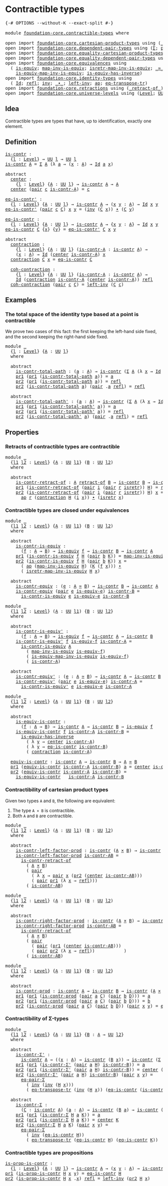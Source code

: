 # Contractible types

<pre class="Agda"><a id="31" class="Symbol">{-#</a> <a id="35" class="Keyword">OPTIONS</a> <a id="43" class="Pragma">--without-K</a> <a id="55" class="Pragma">--exact-split</a> <a id="69" class="Symbol">#-}</a>

<a id="74" class="Keyword">module</a> <a id="81" href="foundation-core.contractible-types.html" class="Module">foundation-core.contractible-types</a> <a id="116" class="Keyword">where</a>

<a id="123" class="Keyword">open</a> <a id="128" class="Keyword">import</a> <a id="135" href="foundation-core.cartesian-product-types.html" class="Module">foundation-core.cartesian-product-types</a> <a id="175" class="Keyword">using</a> <a id="181" class="Symbol">(</a><a id="182" href="foundation-core.cartesian-product-types.html#577" class="Function Operator">_×_</a><a id="185" class="Symbol">)</a>
<a id="187" class="Keyword">open</a> <a id="192" class="Keyword">import</a> <a id="199" href="foundation-core.dependent-pair-types.html" class="Module">foundation-core.dependent-pair-types</a> <a id="236" class="Keyword">using</a> <a id="242" class="Symbol">(</a><a id="243" href="foundation-core.dependent-pair-types.html#502" class="Record">Σ</a><a id="244" class="Symbol">;</a> <a id="246" href="foundation-core.dependent-pair-types.html#575" class="InductiveConstructor">pair</a><a id="250" class="Symbol">;</a> <a id="252" href="foundation-core.dependent-pair-types.html#592" class="Field">pr1</a><a id="255" class="Symbol">;</a> <a id="257" href="foundation-core.dependent-pair-types.html#604" class="Field">pr2</a><a id="260" class="Symbol">)</a>
<a id="262" class="Keyword">open</a> <a id="267" class="Keyword">import</a> <a id="274" href="foundation-core.equality-cartesian-product-types.html" class="Module">foundation-core.equality-cartesian-product-types</a> <a id="323" class="Keyword">using</a> <a id="329" class="Symbol">(</a><a id="330" href="foundation-core.equality-cartesian-product-types.html#1310" class="Function">eq-pair</a><a id="337" class="Symbol">)</a>
<a id="339" class="Keyword">open</a> <a id="344" class="Keyword">import</a> <a id="351" href="foundation-core.equality-dependent-pair-types.html" class="Module">foundation-core.equality-dependent-pair-types</a> <a id="397" class="Keyword">using</a> <a id="403" class="Symbol">(</a><a id="404" href="foundation-core.equality-dependent-pair-types.html#1278" class="Function">eq-pair-Σ</a><a id="413" class="Symbol">)</a>
<a id="415" class="Keyword">open</a> <a id="420" class="Keyword">import</a> <a id="427" href="foundation-core.equivalences.html" class="Module">foundation-core.equivalences</a> <a id="456" class="Keyword">using</a>
  <a id="464" class="Symbol">(</a> <a id="466" href="foundation-core.equivalences.html#1542" class="Function">is-equiv</a><a id="474" class="Symbol">;</a> <a id="476" href="foundation-core.equivalences.html#4173" class="Function">map-inv-is-equiv</a><a id="492" class="Symbol">;</a> <a id="494" href="foundation-core.equivalences.html#4381" class="Function">isretr-map-inv-is-equiv</a><a id="517" class="Symbol">;</a> <a id="519" href="foundation-core.equivalences.html#1607" class="Function Operator">_≃_</a><a id="522" class="Symbol">;</a>
    <a id="528" href="foundation-core.equivalences.html#4706" class="Function">is-equiv-map-inv-is-equiv</a><a id="553" class="Symbol">;</a> <a id="555" href="foundation-core.equivalences.html#2999" class="Function">is-equiv-has-inverse</a><a id="575" class="Symbol">)</a>
<a id="577" class="Keyword">open</a> <a id="582" class="Keyword">import</a> <a id="589" href="foundation-core.identity-types.html" class="Module">foundation-core.identity-types</a> <a id="620" class="Keyword">using</a>
  <a id="628" class="Symbol">(</a> <a id="630" href="foundation-core.identity-types.html#641" class="Datatype">Id</a><a id="632" class="Symbol">;</a> <a id="634" href="foundation-core.identity-types.html#694" class="InductiveConstructor">refl</a><a id="638" class="Symbol">;</a> <a id="640" href="foundation-core.identity-types.html#1552" class="Function">inv</a><a id="643" class="Symbol">;</a> <a id="645" href="foundation-core.identity-types.html#1239" class="Function Operator">_∙_</a><a id="648" class="Symbol">;</a> <a id="650" href="foundation-core.identity-types.html#1995" class="Function">left-inv</a><a id="658" class="Symbol">;</a> <a id="660" href="foundation-core.identity-types.html#2853" class="Function">ap</a><a id="662" class="Symbol">;</a> <a id="664" href="foundation-core.identity-types.html#5346" class="Function">eq-transpose-tr</a><a id="679" class="Symbol">)</a>
<a id="681" class="Keyword">open</a> <a id="686" class="Keyword">import</a> <a id="693" href="foundation-core.retractions.html" class="Module">foundation-core.retractions</a> <a id="721" class="Keyword">using</a> <a id="727" class="Symbol">(</a><a id="728" href="foundation-core.retractions.html#670" class="Function Operator">_retract-of_</a><a id="740" class="Symbol">)</a>
<a id="742" class="Keyword">open</a> <a id="747" class="Keyword">import</a> <a id="754" href="foundation-core.universe-levels.html" class="Module">foundation-core.universe-levels</a> <a id="786" class="Keyword">using</a> <a id="792" class="Symbol">(</a><a id="793" href="Agda.Primitive.html#597" class="Postulate">Level</a><a id="798" class="Symbol">;</a> <a id="800" href="foundation-core.universe-levels.html#222" class="Primitive">UU</a><a id="802" class="Symbol">)</a>
</pre>
## Idea

Contractible types are types that have, up to identification, exactly one element.

## Definition

<pre class="Agda"><a id="is-contr"></a><a id="925" href="foundation-core.contractible-types.html#925" class="Function">is-contr</a> <a id="934" class="Symbol">:</a>
  <a id="938" class="Symbol">{</a><a id="939" href="foundation-core.contractible-types.html#939" class="Bound">l</a> <a id="941" class="Symbol">:</a> <a id="943" href="Agda.Primitive.html#597" class="Postulate">Level</a><a id="948" class="Symbol">}</a> <a id="950" class="Symbol">→</a> <a id="952" href="foundation-core.universe-levels.html#222" class="Primitive">UU</a> <a id="955" href="foundation-core.contractible-types.html#939" class="Bound">l</a> <a id="957" class="Symbol">→</a> <a id="959" href="foundation-core.universe-levels.html#222" class="Primitive">UU</a> <a id="962" href="foundation-core.contractible-types.html#939" class="Bound">l</a>
<a id="964" href="foundation-core.contractible-types.html#925" class="Function">is-contr</a> <a id="973" href="foundation-core.contractible-types.html#973" class="Bound">A</a> <a id="975" class="Symbol">=</a> <a id="977" href="foundation-core.dependent-pair-types.html#502" class="Record">Σ</a> <a id="979" href="foundation-core.contractible-types.html#973" class="Bound">A</a> <a id="981" class="Symbol">(λ</a> <a id="984" href="foundation-core.contractible-types.html#984" class="Bound">a</a> <a id="986" class="Symbol">→</a> <a id="988" class="Symbol">(</a><a id="989" href="foundation-core.contractible-types.html#989" class="Bound">x</a> <a id="991" class="Symbol">:</a> <a id="993" href="foundation-core.contractible-types.html#973" class="Bound">A</a><a id="994" class="Symbol">)</a> <a id="996" class="Symbol">→</a> <a id="998" href="foundation-core.identity-types.html#641" class="Datatype">Id</a> <a id="1001" href="foundation-core.contractible-types.html#984" class="Bound">a</a> <a id="1003" href="foundation-core.contractible-types.html#989" class="Bound">x</a><a id="1004" class="Symbol">)</a>

<a id="1007" class="Keyword">abstract</a>
  <a id="center"></a><a id="1018" href="foundation-core.contractible-types.html#1018" class="Function">center</a> <a id="1025" class="Symbol">:</a>
    <a id="1031" class="Symbol">{</a><a id="1032" href="foundation-core.contractible-types.html#1032" class="Bound">l</a> <a id="1034" class="Symbol">:</a> <a id="1036" href="Agda.Primitive.html#597" class="Postulate">Level</a><a id="1041" class="Symbol">}</a> <a id="1043" class="Symbol">{</a><a id="1044" href="foundation-core.contractible-types.html#1044" class="Bound">A</a> <a id="1046" class="Symbol">:</a> <a id="1048" href="foundation-core.universe-levels.html#222" class="Primitive">UU</a> <a id="1051" href="foundation-core.contractible-types.html#1032" class="Bound">l</a><a id="1052" class="Symbol">}</a> <a id="1054" class="Symbol">→</a> <a id="1056" href="foundation-core.contractible-types.html#925" class="Function">is-contr</a> <a id="1065" href="foundation-core.contractible-types.html#1044" class="Bound">A</a> <a id="1067" class="Symbol">→</a> <a id="1069" href="foundation-core.contractible-types.html#1044" class="Bound">A</a>
  <a id="1073" href="foundation-core.contractible-types.html#1018" class="Function">center</a> <a id="1080" class="Symbol">(</a><a id="1081" href="foundation-core.dependent-pair-types.html#575" class="InductiveConstructor">pair</a> <a id="1086" href="foundation-core.contractible-types.html#1086" class="Bound">c</a> <a id="1088" href="foundation-core.contractible-types.html#1088" class="Bound">is-contr-A</a><a id="1098" class="Symbol">)</a> <a id="1100" class="Symbol">=</a> <a id="1102" href="foundation-core.contractible-types.html#1086" class="Bound">c</a>
  
<a id="eq-is-contr&#39;"></a><a id="1107" href="foundation-core.contractible-types.html#1107" class="Function">eq-is-contr&#39;</a> <a id="1120" class="Symbol">:</a>
  <a id="1124" class="Symbol">{</a><a id="1125" href="foundation-core.contractible-types.html#1125" class="Bound">l</a> <a id="1127" class="Symbol">:</a> <a id="1129" href="Agda.Primitive.html#597" class="Postulate">Level</a><a id="1134" class="Symbol">}</a> <a id="1136" class="Symbol">{</a><a id="1137" href="foundation-core.contractible-types.html#1137" class="Bound">A</a> <a id="1139" class="Symbol">:</a> <a id="1141" href="foundation-core.universe-levels.html#222" class="Primitive">UU</a> <a id="1144" href="foundation-core.contractible-types.html#1125" class="Bound">l</a><a id="1145" class="Symbol">}</a> <a id="1147" class="Symbol">→</a> <a id="1149" href="foundation-core.contractible-types.html#925" class="Function">is-contr</a> <a id="1158" href="foundation-core.contractible-types.html#1137" class="Bound">A</a> <a id="1160" class="Symbol">→</a> <a id="1162" class="Symbol">(</a><a id="1163" href="foundation-core.contractible-types.html#1163" class="Bound">x</a> <a id="1165" href="foundation-core.contractible-types.html#1165" class="Bound">y</a> <a id="1167" class="Symbol">:</a> <a id="1169" href="foundation-core.contractible-types.html#1137" class="Bound">A</a><a id="1170" class="Symbol">)</a> <a id="1172" class="Symbol">→</a> <a id="1174" href="foundation-core.identity-types.html#641" class="Datatype">Id</a> <a id="1177" href="foundation-core.contractible-types.html#1163" class="Bound">x</a> <a id="1179" href="foundation-core.contractible-types.html#1165" class="Bound">y</a>
<a id="1181" href="foundation-core.contractible-types.html#1107" class="Function">eq-is-contr&#39;</a> <a id="1194" class="Symbol">(</a><a id="1195" href="foundation-core.dependent-pair-types.html#575" class="InductiveConstructor">pair</a> <a id="1200" href="foundation-core.contractible-types.html#1200" class="Bound">c</a> <a id="1202" href="foundation-core.contractible-types.html#1202" class="Bound">C</a><a id="1203" class="Symbol">)</a> <a id="1205" href="foundation-core.contractible-types.html#1205" class="Bound">x</a> <a id="1207" href="foundation-core.contractible-types.html#1207" class="Bound">y</a> <a id="1209" class="Symbol">=</a> <a id="1211" class="Symbol">(</a><a id="1212" href="foundation-core.identity-types.html#1552" class="Function">inv</a> <a id="1216" class="Symbol">(</a><a id="1217" href="foundation-core.contractible-types.html#1202" class="Bound">C</a> <a id="1219" href="foundation-core.contractible-types.html#1205" class="Bound">x</a><a id="1220" class="Symbol">))</a> <a id="1223" href="foundation-core.identity-types.html#1239" class="Function Operator">∙</a> <a id="1225" class="Symbol">(</a><a id="1226" href="foundation-core.contractible-types.html#1202" class="Bound">C</a> <a id="1228" href="foundation-core.contractible-types.html#1207" class="Bound">y</a><a id="1229" class="Symbol">)</a>

<a id="eq-is-contr"></a><a id="1232" href="foundation-core.contractible-types.html#1232" class="Function">eq-is-contr</a> <a id="1244" class="Symbol">:</a>
  <a id="1248" class="Symbol">{</a><a id="1249" href="foundation-core.contractible-types.html#1249" class="Bound">l</a> <a id="1251" class="Symbol">:</a> <a id="1253" href="Agda.Primitive.html#597" class="Postulate">Level</a><a id="1258" class="Symbol">}</a> <a id="1260" class="Symbol">{</a><a id="1261" href="foundation-core.contractible-types.html#1261" class="Bound">A</a> <a id="1263" class="Symbol">:</a> <a id="1265" href="foundation-core.universe-levels.html#222" class="Primitive">UU</a> <a id="1268" href="foundation-core.contractible-types.html#1249" class="Bound">l</a><a id="1269" class="Symbol">}</a> <a id="1271" class="Symbol">→</a> <a id="1273" href="foundation-core.contractible-types.html#925" class="Function">is-contr</a> <a id="1282" href="foundation-core.contractible-types.html#1261" class="Bound">A</a> <a id="1284" class="Symbol">→</a> <a id="1286" class="Symbol">{</a><a id="1287" href="foundation-core.contractible-types.html#1287" class="Bound">x</a> <a id="1289" href="foundation-core.contractible-types.html#1289" class="Bound">y</a> <a id="1291" class="Symbol">:</a> <a id="1293" href="foundation-core.contractible-types.html#1261" class="Bound">A</a><a id="1294" class="Symbol">}</a> <a id="1296" class="Symbol">→</a> <a id="1298" href="foundation-core.identity-types.html#641" class="Datatype">Id</a> <a id="1301" href="foundation-core.contractible-types.html#1287" class="Bound">x</a> <a id="1303" href="foundation-core.contractible-types.html#1289" class="Bound">y</a>
<a id="1305" href="foundation-core.contractible-types.html#1232" class="Function">eq-is-contr</a> <a id="1317" href="foundation-core.contractible-types.html#1317" class="Bound">C</a> <a id="1319" class="Symbol">{</a><a id="1320" href="foundation-core.contractible-types.html#1320" class="Bound">x</a><a id="1321" class="Symbol">}</a> <a id="1323" class="Symbol">{</a><a id="1324" href="foundation-core.contractible-types.html#1324" class="Bound">y</a><a id="1325" class="Symbol">}</a> <a id="1327" class="Symbol">=</a> <a id="1329" href="foundation-core.contractible-types.html#1107" class="Function">eq-is-contr&#39;</a> <a id="1342" href="foundation-core.contractible-types.html#1317" class="Bound">C</a> <a id="1344" href="foundation-core.contractible-types.html#1320" class="Bound">x</a> <a id="1346" href="foundation-core.contractible-types.html#1324" class="Bound">y</a>

<a id="1349" class="Keyword">abstract</a>
  <a id="contraction"></a><a id="1360" href="foundation-core.contractible-types.html#1360" class="Function">contraction</a> <a id="1372" class="Symbol">:</a>
    <a id="1378" class="Symbol">{</a><a id="1379" href="foundation-core.contractible-types.html#1379" class="Bound">l</a> <a id="1381" class="Symbol">:</a> <a id="1383" href="Agda.Primitive.html#597" class="Postulate">Level</a><a id="1388" class="Symbol">}</a> <a id="1390" class="Symbol">{</a><a id="1391" href="foundation-core.contractible-types.html#1391" class="Bound">A</a> <a id="1393" class="Symbol">:</a> <a id="1395" href="foundation-core.universe-levels.html#222" class="Primitive">UU</a> <a id="1398" href="foundation-core.contractible-types.html#1379" class="Bound">l</a><a id="1399" class="Symbol">}</a> <a id="1401" class="Symbol">(</a><a id="1402" href="foundation-core.contractible-types.html#1402" class="Bound">is-contr-A</a> <a id="1413" class="Symbol">:</a> <a id="1415" href="foundation-core.contractible-types.html#925" class="Function">is-contr</a> <a id="1424" href="foundation-core.contractible-types.html#1391" class="Bound">A</a><a id="1425" class="Symbol">)</a> <a id="1427" class="Symbol">→</a>
    <a id="1433" class="Symbol">(</a><a id="1434" href="foundation-core.contractible-types.html#1434" class="Bound">x</a> <a id="1436" class="Symbol">:</a> <a id="1438" href="foundation-core.contractible-types.html#1391" class="Bound">A</a><a id="1439" class="Symbol">)</a> <a id="1441" class="Symbol">→</a> <a id="1443" href="foundation-core.identity-types.html#641" class="Datatype">Id</a> <a id="1446" class="Symbol">(</a><a id="1447" href="foundation-core.contractible-types.html#1018" class="Function">center</a> <a id="1454" href="foundation-core.contractible-types.html#1402" class="Bound">is-contr-A</a><a id="1464" class="Symbol">)</a> <a id="1466" href="foundation-core.contractible-types.html#1434" class="Bound">x</a>
  <a id="1470" href="foundation-core.contractible-types.html#1360" class="Function">contraction</a> <a id="1482" href="foundation-core.contractible-types.html#1482" class="Bound">C</a> <a id="1484" href="foundation-core.contractible-types.html#1484" class="Bound">x</a> <a id="1486" class="Symbol">=</a> <a id="1488" href="foundation-core.contractible-types.html#1232" class="Function">eq-is-contr</a> <a id="1500" href="foundation-core.contractible-types.html#1482" class="Bound">C</a>
  
  <a id="coh-contraction"></a><a id="1507" href="foundation-core.contractible-types.html#1507" class="Function">coh-contraction</a> <a id="1523" class="Symbol">:</a>
    <a id="1529" class="Symbol">{</a><a id="1530" href="foundation-core.contractible-types.html#1530" class="Bound">l</a> <a id="1532" class="Symbol">:</a> <a id="1534" href="Agda.Primitive.html#597" class="Postulate">Level</a><a id="1539" class="Symbol">}</a> <a id="1541" class="Symbol">{</a><a id="1542" href="foundation-core.contractible-types.html#1542" class="Bound">A</a> <a id="1544" class="Symbol">:</a> <a id="1546" href="foundation-core.universe-levels.html#222" class="Primitive">UU</a> <a id="1549" href="foundation-core.contractible-types.html#1530" class="Bound">l</a><a id="1550" class="Symbol">}</a> <a id="1552" class="Symbol">(</a><a id="1553" href="foundation-core.contractible-types.html#1553" class="Bound">is-contr-A</a> <a id="1564" class="Symbol">:</a> <a id="1566" href="foundation-core.contractible-types.html#925" class="Function">is-contr</a> <a id="1575" href="foundation-core.contractible-types.html#1542" class="Bound">A</a><a id="1576" class="Symbol">)</a> <a id="1578" class="Symbol">→</a>
    <a id="1584" href="foundation-core.identity-types.html#641" class="Datatype">Id</a> <a id="1587" class="Symbol">(</a><a id="1588" href="foundation-core.contractible-types.html#1360" class="Function">contraction</a> <a id="1600" href="foundation-core.contractible-types.html#1553" class="Bound">is-contr-A</a> <a id="1611" class="Symbol">(</a><a id="1612" href="foundation-core.contractible-types.html#1018" class="Function">center</a> <a id="1619" href="foundation-core.contractible-types.html#1553" class="Bound">is-contr-A</a><a id="1629" class="Symbol">))</a> <a id="1632" href="foundation-core.identity-types.html#694" class="InductiveConstructor">refl</a>
  <a id="1639" href="foundation-core.contractible-types.html#1507" class="Function">coh-contraction</a> <a id="1655" class="Symbol">(</a><a id="1656" href="foundation-core.dependent-pair-types.html#575" class="InductiveConstructor">pair</a> <a id="1661" href="foundation-core.contractible-types.html#1661" class="Bound">c</a> <a id="1663" href="foundation-core.contractible-types.html#1663" class="Bound">C</a><a id="1664" class="Symbol">)</a> <a id="1666" class="Symbol">=</a> <a id="1668" href="foundation-core.identity-types.html#1995" class="Function">left-inv</a> <a id="1677" class="Symbol">(</a><a id="1678" href="foundation-core.contractible-types.html#1663" class="Bound">C</a> <a id="1680" href="foundation-core.contractible-types.html#1661" class="Bound">c</a><a id="1681" class="Symbol">)</a>
</pre>
## Examples

### The total space of the identity type based at a point is contractible

We prove two cases of this fact: the first keeping the left-hand side fixed, and the second keeping the right-hand side fixed.

<pre class="Agda"><a id="1912" class="Keyword">module</a> <a id="1919" href="foundation-core.contractible-types.html#1919" class="Module">_</a>
  <a id="1923" class="Symbol">{</a><a id="1924" href="foundation-core.contractible-types.html#1924" class="Bound">l</a> <a id="1926" class="Symbol">:</a> <a id="1928" href="Agda.Primitive.html#597" class="Postulate">Level</a><a id="1933" class="Symbol">}</a> <a id="1935" class="Symbol">{</a><a id="1936" href="foundation-core.contractible-types.html#1936" class="Bound">A</a> <a id="1938" class="Symbol">:</a> <a id="1940" href="foundation-core.universe-levels.html#222" class="Primitive">UU</a> <a id="1943" href="foundation-core.contractible-types.html#1924" class="Bound">l</a><a id="1944" class="Symbol">}</a>
  <a id="1948" class="Keyword">where</a>

  <a id="1957" class="Keyword">abstract</a>
    <a id="1970" href="foundation-core.contractible-types.html#1970" class="Function">is-contr-total-path</a> <a id="1990" class="Symbol">:</a> <a id="1992" class="Symbol">(</a><a id="1993" href="foundation-core.contractible-types.html#1993" class="Bound">a</a> <a id="1995" class="Symbol">:</a> <a id="1997" href="foundation-core.contractible-types.html#1936" class="Bound">A</a><a id="1998" class="Symbol">)</a> <a id="2000" class="Symbol">→</a> <a id="2002" href="foundation-core.contractible-types.html#925" class="Function">is-contr</a> <a id="2011" class="Symbol">(</a><a id="2012" href="foundation-core.dependent-pair-types.html#502" class="Record">Σ</a> <a id="2014" href="foundation-core.contractible-types.html#1936" class="Bound">A</a> <a id="2016" class="Symbol">(λ</a> <a id="2019" href="foundation-core.contractible-types.html#2019" class="Bound">x</a> <a id="2021" class="Symbol">→</a> <a id="2023" href="foundation-core.identity-types.html#641" class="Datatype">Id</a> <a id="2026" href="foundation-core.contractible-types.html#1993" class="Bound">a</a> <a id="2028" href="foundation-core.contractible-types.html#2019" class="Bound">x</a><a id="2029" class="Symbol">))</a>
    <a id="2036" href="foundation-core.dependent-pair-types.html#592" class="Field">pr1</a> <a id="2040" class="Symbol">(</a><a id="2041" href="foundation-core.dependent-pair-types.html#592" class="Field">pr1</a> <a id="2045" class="Symbol">(</a><a id="2046" href="foundation-core.contractible-types.html#1970" class="Function">is-contr-total-path</a> <a id="2066" href="foundation-core.contractible-types.html#2066" class="Bound">a</a><a id="2067" class="Symbol">))</a> <a id="2070" class="Symbol">=</a> <a id="2072" href="foundation-core.contractible-types.html#2066" class="Bound">a</a>
    <a id="2078" href="foundation-core.dependent-pair-types.html#604" class="Field">pr2</a> <a id="2082" class="Symbol">(</a><a id="2083" href="foundation-core.dependent-pair-types.html#592" class="Field">pr1</a> <a id="2087" class="Symbol">(</a><a id="2088" href="foundation-core.contractible-types.html#1970" class="Function">is-contr-total-path</a> <a id="2108" href="foundation-core.contractible-types.html#2108" class="Bound">a</a><a id="2109" class="Symbol">))</a> <a id="2112" class="Symbol">=</a> <a id="2114" href="foundation-core.identity-types.html#694" class="InductiveConstructor">refl</a>
    <a id="2123" href="foundation-core.dependent-pair-types.html#604" class="Field">pr2</a> <a id="2127" class="Symbol">(</a><a id="2128" href="foundation-core.contractible-types.html#1970" class="Function">is-contr-total-path</a> <a id="2148" href="foundation-core.contractible-types.html#2148" class="Bound">a</a><a id="2149" class="Symbol">)</a> <a id="2151" class="Symbol">(</a><a id="2152" href="foundation-core.dependent-pair-types.html#575" class="InductiveConstructor">pair</a> <a id="2157" class="DottedPattern Symbol">.</a><a id="2158" href="foundation-core.contractible-types.html#2148" class="DottedPattern Bound">a</a> <a id="2160" href="foundation-core.identity-types.html#694" class="InductiveConstructor">refl</a><a id="2164" class="Symbol">)</a> <a id="2166" class="Symbol">=</a> <a id="2168" href="foundation-core.identity-types.html#694" class="InductiveConstructor">refl</a>

  <a id="2176" class="Keyword">abstract</a>
    <a id="2189" href="foundation-core.contractible-types.html#2189" class="Function">is-contr-total-path&#39;</a> <a id="2210" class="Symbol">:</a> <a id="2212" class="Symbol">(</a><a id="2213" href="foundation-core.contractible-types.html#2213" class="Bound">a</a> <a id="2215" class="Symbol">:</a> <a id="2217" href="foundation-core.contractible-types.html#1936" class="Bound">A</a><a id="2218" class="Symbol">)</a> <a id="2220" class="Symbol">→</a> <a id="2222" href="foundation-core.contractible-types.html#925" class="Function">is-contr</a> <a id="2231" class="Symbol">(</a><a id="2232" href="foundation-core.dependent-pair-types.html#502" class="Record">Σ</a> <a id="2234" href="foundation-core.contractible-types.html#1936" class="Bound">A</a> <a id="2236" class="Symbol">(λ</a> <a id="2239" href="foundation-core.contractible-types.html#2239" class="Bound">x</a> <a id="2241" class="Symbol">→</a> <a id="2243" href="foundation-core.identity-types.html#641" class="Datatype">Id</a> <a id="2246" href="foundation-core.contractible-types.html#2239" class="Bound">x</a> <a id="2248" href="foundation-core.contractible-types.html#2213" class="Bound">a</a><a id="2249" class="Symbol">))</a>
    <a id="2256" href="foundation-core.dependent-pair-types.html#592" class="Field">pr1</a> <a id="2260" class="Symbol">(</a><a id="2261" href="foundation-core.dependent-pair-types.html#592" class="Field">pr1</a> <a id="2265" class="Symbol">(</a><a id="2266" href="foundation-core.contractible-types.html#2189" class="Function">is-contr-total-path&#39;</a> <a id="2287" href="foundation-core.contractible-types.html#2287" class="Bound">a</a><a id="2288" class="Symbol">))</a> <a id="2291" class="Symbol">=</a> <a id="2293" href="foundation-core.contractible-types.html#2287" class="Bound">a</a>
    <a id="2299" href="foundation-core.dependent-pair-types.html#604" class="Field">pr2</a> <a id="2303" class="Symbol">(</a><a id="2304" href="foundation-core.dependent-pair-types.html#592" class="Field">pr1</a> <a id="2308" class="Symbol">(</a><a id="2309" href="foundation-core.contractible-types.html#2189" class="Function">is-contr-total-path&#39;</a> <a id="2330" href="foundation-core.contractible-types.html#2330" class="Bound">a</a><a id="2331" class="Symbol">))</a> <a id="2334" class="Symbol">=</a> <a id="2336" href="foundation-core.identity-types.html#694" class="InductiveConstructor">refl</a>
    <a id="2345" href="foundation-core.dependent-pair-types.html#604" class="Field">pr2</a> <a id="2349" class="Symbol">(</a><a id="2350" href="foundation-core.contractible-types.html#2189" class="Function">is-contr-total-path&#39;</a> <a id="2371" href="foundation-core.contractible-types.html#2371" class="Bound">a</a><a id="2372" class="Symbol">)</a> <a id="2374" class="Symbol">(</a><a id="2375" href="foundation-core.dependent-pair-types.html#575" class="InductiveConstructor">pair</a> <a id="2380" class="DottedPattern Symbol">.</a><a id="2381" href="foundation-core.contractible-types.html#2371" class="DottedPattern Bound">a</a> <a id="2383" href="foundation-core.identity-types.html#694" class="InductiveConstructor">refl</a><a id="2387" class="Symbol">)</a> <a id="2389" class="Symbol">=</a> <a id="2391" href="foundation-core.identity-types.html#694" class="InductiveConstructor">refl</a>
</pre>
## Properties

### Retracts of contractible types are contractible

<pre class="Agda"><a id="2477" class="Keyword">module</a> <a id="2484" href="foundation-core.contractible-types.html#2484" class="Module">_</a>
  <a id="2488" class="Symbol">{</a><a id="2489" href="foundation-core.contractible-types.html#2489" class="Bound">l1</a> <a id="2492" href="foundation-core.contractible-types.html#2492" class="Bound">l2</a> <a id="2495" class="Symbol">:</a> <a id="2497" href="Agda.Primitive.html#597" class="Postulate">Level</a><a id="2502" class="Symbol">}</a> <a id="2504" class="Symbol">{</a><a id="2505" href="foundation-core.contractible-types.html#2505" class="Bound">A</a> <a id="2507" class="Symbol">:</a> <a id="2509" href="foundation-core.universe-levels.html#222" class="Primitive">UU</a> <a id="2512" href="foundation-core.contractible-types.html#2489" class="Bound">l1</a><a id="2514" class="Symbol">}</a> <a id="2516" class="Symbol">(</a><a id="2517" href="foundation-core.contractible-types.html#2517" class="Bound">B</a> <a id="2519" class="Symbol">:</a> <a id="2521" href="foundation-core.universe-levels.html#222" class="Primitive">UU</a> <a id="2524" href="foundation-core.contractible-types.html#2492" class="Bound">l2</a><a id="2526" class="Symbol">)</a>
  <a id="2530" class="Keyword">where</a>

  <a id="2539" class="Keyword">abstract</a>
    <a id="2552" href="foundation-core.contractible-types.html#2552" class="Function">is-contr-retract-of</a> <a id="2572" class="Symbol">:</a> <a id="2574" href="foundation-core.contractible-types.html#2505" class="Bound">A</a> <a id="2576" href="foundation-core.retractions.html#670" class="Function Operator">retract-of</a> <a id="2587" href="foundation-core.contractible-types.html#2517" class="Bound">B</a> <a id="2589" class="Symbol">→</a> <a id="2591" href="foundation-core.contractible-types.html#925" class="Function">is-contr</a> <a id="2600" href="foundation-core.contractible-types.html#2517" class="Bound">B</a> <a id="2602" class="Symbol">→</a> <a id="2604" href="foundation-core.contractible-types.html#925" class="Function">is-contr</a> <a id="2613" href="foundation-core.contractible-types.html#2505" class="Bound">A</a>
    <a id="2619" href="foundation-core.dependent-pair-types.html#592" class="Field">pr1</a> <a id="2623" class="Symbol">(</a><a id="2624" href="foundation-core.contractible-types.html#2552" class="Function">is-contr-retract-of</a> <a id="2644" class="Symbol">(</a><a id="2645" href="foundation-core.dependent-pair-types.html#575" class="InductiveConstructor">pair</a> <a id="2650" href="foundation-core.contractible-types.html#2650" class="Bound">i</a> <a id="2652" class="Symbol">(</a><a id="2653" href="foundation-core.dependent-pair-types.html#575" class="InductiveConstructor">pair</a> <a id="2658" href="foundation-core.contractible-types.html#2658" class="Bound">r</a> <a id="2660" href="foundation-core.contractible-types.html#2660" class="Bound">isretr</a><a id="2666" class="Symbol">))</a> <a id="2669" href="foundation-core.contractible-types.html#2669" class="Bound">H</a><a id="2670" class="Symbol">)</a> <a id="2672" class="Symbol">=</a> <a id="2674" href="foundation-core.contractible-types.html#2658" class="Bound">r</a> <a id="2676" class="Symbol">(</a><a id="2677" href="foundation-core.contractible-types.html#1018" class="Function">center</a> <a id="2684" href="foundation-core.contractible-types.html#2669" class="Bound">H</a><a id="2685" class="Symbol">)</a>
    <a id="2691" href="foundation-core.dependent-pair-types.html#604" class="Field">pr2</a> <a id="2695" class="Symbol">(</a><a id="2696" href="foundation-core.contractible-types.html#2552" class="Function">is-contr-retract-of</a> <a id="2716" class="Symbol">(</a><a id="2717" href="foundation-core.dependent-pair-types.html#575" class="InductiveConstructor">pair</a> <a id="2722" href="foundation-core.contractible-types.html#2722" class="Bound">i</a> <a id="2724" class="Symbol">(</a><a id="2725" href="foundation-core.dependent-pair-types.html#575" class="InductiveConstructor">pair</a> <a id="2730" href="foundation-core.contractible-types.html#2730" class="Bound">r</a> <a id="2732" href="foundation-core.contractible-types.html#2732" class="Bound">isretr</a><a id="2738" class="Symbol">))</a> <a id="2741" href="foundation-core.contractible-types.html#2741" class="Bound">H</a><a id="2742" class="Symbol">)</a> <a id="2744" href="foundation-core.contractible-types.html#2744" class="Bound">x</a> <a id="2746" class="Symbol">=</a>
      <a id="2754" href="foundation-core.identity-types.html#2853" class="Function">ap</a> <a id="2757" href="foundation-core.contractible-types.html#2730" class="Bound">r</a> <a id="2759" class="Symbol">(</a><a id="2760" href="foundation-core.contractible-types.html#1360" class="Function">contraction</a> <a id="2772" href="foundation-core.contractible-types.html#2741" class="Bound">H</a> <a id="2774" class="Symbol">(</a><a id="2775" href="foundation-core.contractible-types.html#2722" class="Bound">i</a> <a id="2777" href="foundation-core.contractible-types.html#2744" class="Bound">x</a><a id="2778" class="Symbol">))</a> <a id="2781" href="foundation-core.identity-types.html#1239" class="Function Operator">∙</a> <a id="2783" class="Symbol">(</a><a id="2784" href="foundation-core.contractible-types.html#2732" class="Bound">isretr</a> <a id="2791" href="foundation-core.contractible-types.html#2744" class="Bound">x</a><a id="2792" class="Symbol">)</a>
</pre>
### Contractible types are closed under equivalences

<pre class="Agda"><a id="2861" class="Keyword">module</a> <a id="2868" href="foundation-core.contractible-types.html#2868" class="Module">_</a>
  <a id="2872" class="Symbol">{</a><a id="2873" href="foundation-core.contractible-types.html#2873" class="Bound">l1</a> <a id="2876" href="foundation-core.contractible-types.html#2876" class="Bound">l2</a> <a id="2879" class="Symbol">:</a> <a id="2881" href="Agda.Primitive.html#597" class="Postulate">Level</a><a id="2886" class="Symbol">}</a> <a id="2888" class="Symbol">{</a><a id="2889" href="foundation-core.contractible-types.html#2889" class="Bound">A</a> <a id="2891" class="Symbol">:</a> <a id="2893" href="foundation-core.universe-levels.html#222" class="Primitive">UU</a> <a id="2896" href="foundation-core.contractible-types.html#2873" class="Bound">l1</a><a id="2898" class="Symbol">}</a> <a id="2900" class="Symbol">(</a><a id="2901" href="foundation-core.contractible-types.html#2901" class="Bound">B</a> <a id="2903" class="Symbol">:</a> <a id="2905" href="foundation-core.universe-levels.html#222" class="Primitive">UU</a> <a id="2908" href="foundation-core.contractible-types.html#2876" class="Bound">l2</a><a id="2910" class="Symbol">)</a>
  <a id="2914" class="Keyword">where</a>
  
  <a id="2925" class="Keyword">abstract</a>
    <a id="2938" href="foundation-core.contractible-types.html#2938" class="Function">is-contr-is-equiv</a> <a id="2956" class="Symbol">:</a>
      <a id="2964" class="Symbol">(</a><a id="2965" href="foundation-core.contractible-types.html#2965" class="Bound">f</a> <a id="2967" class="Symbol">:</a> <a id="2969" href="foundation-core.contractible-types.html#2889" class="Bound">A</a> <a id="2971" class="Symbol">→</a> <a id="2973" href="foundation-core.contractible-types.html#2901" class="Bound">B</a><a id="2974" class="Symbol">)</a> <a id="2976" class="Symbol">→</a> <a id="2978" href="foundation-core.equivalences.html#1542" class="Function">is-equiv</a> <a id="2987" href="foundation-core.contractible-types.html#2965" class="Bound">f</a> <a id="2989" class="Symbol">→</a> <a id="2991" href="foundation-core.contractible-types.html#925" class="Function">is-contr</a> <a id="3000" href="foundation-core.contractible-types.html#2901" class="Bound">B</a> <a id="3002" class="Symbol">→</a> <a id="3004" href="foundation-core.contractible-types.html#925" class="Function">is-contr</a> <a id="3013" href="foundation-core.contractible-types.html#2889" class="Bound">A</a>
    <a id="3019" href="foundation-core.dependent-pair-types.html#592" class="Field">pr1</a> <a id="3023" class="Symbol">(</a><a id="3024" href="foundation-core.contractible-types.html#2938" class="Function">is-contr-is-equiv</a> <a id="3042" href="foundation-core.contractible-types.html#3042" class="Bound">f</a> <a id="3044" href="foundation-core.contractible-types.html#3044" class="Bound">H</a> <a id="3046" class="Symbol">(</a><a id="3047" href="foundation-core.dependent-pair-types.html#575" class="InductiveConstructor">pair</a> <a id="3052" href="foundation-core.contractible-types.html#3052" class="Bound">b</a> <a id="3054" href="foundation-core.contractible-types.html#3054" class="Bound">K</a><a id="3055" class="Symbol">))</a> <a id="3058" class="Symbol">=</a> <a id="3060" href="foundation-core.equivalences.html#4173" class="Function">map-inv-is-equiv</a> <a id="3077" href="foundation-core.contractible-types.html#3044" class="Bound">H</a> <a id="3079" href="foundation-core.contractible-types.html#3052" class="Bound">b</a>
    <a id="3085" href="foundation-core.dependent-pair-types.html#604" class="Field">pr2</a> <a id="3089" class="Symbol">(</a><a id="3090" href="foundation-core.contractible-types.html#2938" class="Function">is-contr-is-equiv</a> <a id="3108" href="foundation-core.contractible-types.html#3108" class="Bound">f</a> <a id="3110" href="foundation-core.contractible-types.html#3110" class="Bound">H</a> <a id="3112" class="Symbol">(</a><a id="3113" href="foundation-core.dependent-pair-types.html#575" class="InductiveConstructor">pair</a> <a id="3118" href="foundation-core.contractible-types.html#3118" class="Bound">b</a> <a id="3120" href="foundation-core.contractible-types.html#3120" class="Bound">K</a><a id="3121" class="Symbol">))</a> <a id="3124" href="foundation-core.contractible-types.html#3124" class="Bound">x</a> <a id="3126" class="Symbol">=</a>
      <a id="3134" class="Symbol">(</a> <a id="3136" href="foundation-core.identity-types.html#2853" class="Function">ap</a> <a id="3139" class="Symbol">(</a><a id="3140" href="foundation-core.equivalences.html#4173" class="Function">map-inv-is-equiv</a> <a id="3157" href="foundation-core.contractible-types.html#3110" class="Bound">H</a><a id="3158" class="Symbol">)</a> <a id="3160" class="Symbol">(</a><a id="3161" href="foundation-core.contractible-types.html#3120" class="Bound">K</a> <a id="3163" class="Symbol">(</a><a id="3164" href="foundation-core.contractible-types.html#3108" class="Bound">f</a> <a id="3166" href="foundation-core.contractible-types.html#3124" class="Bound">x</a><a id="3167" class="Symbol">)))</a> <a id="3171" href="foundation-core.identity-types.html#1239" class="Function Operator">∙</a>
      <a id="3179" class="Symbol">(</a> <a id="3181" href="foundation-core.equivalences.html#4381" class="Function">isretr-map-inv-is-equiv</a> <a id="3205" href="foundation-core.contractible-types.html#3110" class="Bound">H</a> <a id="3207" href="foundation-core.contractible-types.html#3124" class="Bound">x</a><a id="3208" class="Symbol">)</a>
    
  <a id="3217" class="Keyword">abstract</a>
    <a id="3230" href="foundation-core.contractible-types.html#3230" class="Function">is-contr-equiv</a> <a id="3245" class="Symbol">:</a> <a id="3247" class="Symbol">(</a><a id="3248" href="foundation-core.contractible-types.html#3248" class="Bound">e</a> <a id="3250" class="Symbol">:</a> <a id="3252" href="foundation-core.contractible-types.html#2889" class="Bound">A</a> <a id="3254" href="foundation-core.equivalences.html#1607" class="Function Operator">≃</a> <a id="3256" href="foundation-core.contractible-types.html#2901" class="Bound">B</a><a id="3257" class="Symbol">)</a> <a id="3259" class="Symbol">→</a> <a id="3261" href="foundation-core.contractible-types.html#925" class="Function">is-contr</a> <a id="3270" href="foundation-core.contractible-types.html#2901" class="Bound">B</a> <a id="3272" class="Symbol">→</a> <a id="3274" href="foundation-core.contractible-types.html#925" class="Function">is-contr</a> <a id="3283" href="foundation-core.contractible-types.html#2889" class="Bound">A</a>
    <a id="3289" href="foundation-core.contractible-types.html#3230" class="Function">is-contr-equiv</a> <a id="3304" class="Symbol">(</a><a id="3305" href="foundation-core.dependent-pair-types.html#575" class="InductiveConstructor">pair</a> <a id="3310" href="foundation-core.contractible-types.html#3310" class="Bound">e</a> <a id="3312" href="foundation-core.contractible-types.html#3312" class="Bound">is-equiv-e</a><a id="3322" class="Symbol">)</a> <a id="3324" href="foundation-core.contractible-types.html#3324" class="Bound">is-contr-B</a> <a id="3335" class="Symbol">=</a>
      <a id="3343" href="foundation-core.contractible-types.html#2938" class="Function">is-contr-is-equiv</a> <a id="3361" href="foundation-core.contractible-types.html#3310" class="Bound">e</a> <a id="3363" href="foundation-core.contractible-types.html#3312" class="Bound">is-equiv-e</a> <a id="3374" href="foundation-core.contractible-types.html#3324" class="Bound">is-contr-B</a>

<a id="3386" class="Keyword">module</a> <a id="3393" href="foundation-core.contractible-types.html#3393" class="Module">_</a>
  <a id="3397" class="Symbol">{</a><a id="3398" href="foundation-core.contractible-types.html#3398" class="Bound">l1</a> <a id="3401" href="foundation-core.contractible-types.html#3401" class="Bound">l2</a> <a id="3404" class="Symbol">:</a> <a id="3406" href="Agda.Primitive.html#597" class="Postulate">Level</a><a id="3411" class="Symbol">}</a> <a id="3413" class="Symbol">(</a><a id="3414" href="foundation-core.contractible-types.html#3414" class="Bound">A</a> <a id="3416" class="Symbol">:</a> <a id="3418" href="foundation-core.universe-levels.html#222" class="Primitive">UU</a> <a id="3421" href="foundation-core.contractible-types.html#3398" class="Bound">l1</a><a id="3423" class="Symbol">)</a> <a id="3425" class="Symbol">{</a><a id="3426" href="foundation-core.contractible-types.html#3426" class="Bound">B</a> <a id="3428" class="Symbol">:</a> <a id="3430" href="foundation-core.universe-levels.html#222" class="Primitive">UU</a> <a id="3433" href="foundation-core.contractible-types.html#3401" class="Bound">l2</a><a id="3435" class="Symbol">}</a>
  <a id="3439" class="Keyword">where</a>

  <a id="3448" class="Keyword">abstract</a>
    <a id="3461" href="foundation-core.contractible-types.html#3461" class="Function">is-contr-is-equiv&#39;</a> <a id="3480" class="Symbol">:</a>
      <a id="3488" class="Symbol">(</a><a id="3489" href="foundation-core.contractible-types.html#3489" class="Bound">f</a> <a id="3491" class="Symbol">:</a> <a id="3493" href="foundation-core.contractible-types.html#3414" class="Bound">A</a> <a id="3495" class="Symbol">→</a> <a id="3497" href="foundation-core.contractible-types.html#3426" class="Bound">B</a><a id="3498" class="Symbol">)</a> <a id="3500" class="Symbol">→</a> <a id="3502" href="foundation-core.equivalences.html#1542" class="Function">is-equiv</a> <a id="3511" href="foundation-core.contractible-types.html#3489" class="Bound">f</a> <a id="3513" class="Symbol">→</a> <a id="3515" href="foundation-core.contractible-types.html#925" class="Function">is-contr</a> <a id="3524" href="foundation-core.contractible-types.html#3414" class="Bound">A</a> <a id="3526" class="Symbol">→</a> <a id="3528" href="foundation-core.contractible-types.html#925" class="Function">is-contr</a> <a id="3537" href="foundation-core.contractible-types.html#3426" class="Bound">B</a>
    <a id="3543" href="foundation-core.contractible-types.html#3461" class="Function">is-contr-is-equiv&#39;</a> <a id="3562" href="foundation-core.contractible-types.html#3562" class="Bound">f</a> <a id="3564" href="foundation-core.contractible-types.html#3564" class="Bound">is-equiv-f</a> <a id="3575" href="foundation-core.contractible-types.html#3575" class="Bound">is-contr-A</a> <a id="3586" class="Symbol">=</a>
      <a id="3594" href="foundation-core.contractible-types.html#2938" class="Function">is-contr-is-equiv</a> <a id="3612" href="foundation-core.contractible-types.html#3414" class="Bound">A</a>
        <a id="3622" class="Symbol">(</a> <a id="3624" href="foundation-core.equivalences.html#4173" class="Function">map-inv-is-equiv</a> <a id="3641" href="foundation-core.contractible-types.html#3564" class="Bound">is-equiv-f</a><a id="3651" class="Symbol">)</a>
        <a id="3661" class="Symbol">(</a> <a id="3663" href="foundation-core.equivalences.html#4706" class="Function">is-equiv-map-inv-is-equiv</a> <a id="3689" href="foundation-core.contractible-types.html#3564" class="Bound">is-equiv-f</a><a id="3699" class="Symbol">)</a>
        <a id="3709" class="Symbol">(</a> <a id="3711" href="foundation-core.contractible-types.html#3575" class="Bound">is-contr-A</a><a id="3721" class="Symbol">)</a>

  <a id="3726" class="Keyword">abstract</a>
    <a id="3739" href="foundation-core.contractible-types.html#3739" class="Function">is-contr-equiv&#39;</a> <a id="3755" class="Symbol">:</a> <a id="3757" class="Symbol">(</a><a id="3758" href="foundation-core.contractible-types.html#3758" class="Bound">e</a> <a id="3760" class="Symbol">:</a> <a id="3762" href="foundation-core.contractible-types.html#3414" class="Bound">A</a> <a id="3764" href="foundation-core.equivalences.html#1607" class="Function Operator">≃</a> <a id="3766" href="foundation-core.contractible-types.html#3426" class="Bound">B</a><a id="3767" class="Symbol">)</a> <a id="3769" class="Symbol">→</a> <a id="3771" href="foundation-core.contractible-types.html#925" class="Function">is-contr</a> <a id="3780" href="foundation-core.contractible-types.html#3414" class="Bound">A</a> <a id="3782" class="Symbol">→</a> <a id="3784" href="foundation-core.contractible-types.html#925" class="Function">is-contr</a> <a id="3793" href="foundation-core.contractible-types.html#3426" class="Bound">B</a>
    <a id="3799" href="foundation-core.contractible-types.html#3739" class="Function">is-contr-equiv&#39;</a> <a id="3815" class="Symbol">(</a><a id="3816" href="foundation-core.dependent-pair-types.html#575" class="InductiveConstructor">pair</a> <a id="3821" href="foundation-core.contractible-types.html#3821" class="Bound">e</a> <a id="3823" href="foundation-core.contractible-types.html#3823" class="Bound">is-equiv-e</a><a id="3833" class="Symbol">)</a> <a id="3835" href="foundation-core.contractible-types.html#3835" class="Bound">is-contr-A</a> <a id="3846" class="Symbol">=</a>
      <a id="3854" href="foundation-core.contractible-types.html#3461" class="Function">is-contr-is-equiv&#39;</a> <a id="3873" href="foundation-core.contractible-types.html#3821" class="Bound">e</a> <a id="3875" href="foundation-core.contractible-types.html#3823" class="Bound">is-equiv-e</a> <a id="3886" href="foundation-core.contractible-types.html#3835" class="Bound">is-contr-A</a>

<a id="3898" class="Keyword">module</a> <a id="3905" href="foundation-core.contractible-types.html#3905" class="Module">_</a>
  <a id="3909" class="Symbol">{</a><a id="3910" href="foundation-core.contractible-types.html#3910" class="Bound">l1</a> <a id="3913" href="foundation-core.contractible-types.html#3913" class="Bound">l2</a> <a id="3916" class="Symbol">:</a> <a id="3918" href="Agda.Primitive.html#597" class="Postulate">Level</a><a id="3923" class="Symbol">}</a> <a id="3925" class="Symbol">{</a><a id="3926" href="foundation-core.contractible-types.html#3926" class="Bound">A</a> <a id="3928" class="Symbol">:</a> <a id="3930" href="foundation-core.universe-levels.html#222" class="Primitive">UU</a> <a id="3933" href="foundation-core.contractible-types.html#3910" class="Bound">l1</a><a id="3935" class="Symbol">}</a> <a id="3937" class="Symbol">{</a><a id="3938" href="foundation-core.contractible-types.html#3938" class="Bound">B</a> <a id="3940" class="Symbol">:</a> <a id="3942" href="foundation-core.universe-levels.html#222" class="Primitive">UU</a> <a id="3945" href="foundation-core.contractible-types.html#3913" class="Bound">l2</a><a id="3947" class="Symbol">}</a>
  <a id="3951" class="Keyword">where</a>

  <a id="3960" class="Keyword">abstract</a>
    <a id="3973" href="foundation-core.contractible-types.html#3973" class="Function">is-equiv-is-contr</a> <a id="3991" class="Symbol">:</a>
      <a id="3999" class="Symbol">(</a><a id="4000" href="foundation-core.contractible-types.html#4000" class="Bound">f</a> <a id="4002" class="Symbol">:</a> <a id="4004" href="foundation-core.contractible-types.html#3926" class="Bound">A</a> <a id="4006" class="Symbol">→</a> <a id="4008" href="foundation-core.contractible-types.html#3938" class="Bound">B</a><a id="4009" class="Symbol">)</a> <a id="4011" class="Symbol">→</a> <a id="4013" href="foundation-core.contractible-types.html#925" class="Function">is-contr</a> <a id="4022" href="foundation-core.contractible-types.html#3926" class="Bound">A</a> <a id="4024" class="Symbol">→</a> <a id="4026" href="foundation-core.contractible-types.html#925" class="Function">is-contr</a> <a id="4035" href="foundation-core.contractible-types.html#3938" class="Bound">B</a> <a id="4037" class="Symbol">→</a> <a id="4039" href="foundation-core.equivalences.html#1542" class="Function">is-equiv</a> <a id="4048" href="foundation-core.contractible-types.html#4000" class="Bound">f</a>
    <a id="4054" href="foundation-core.contractible-types.html#3973" class="Function">is-equiv-is-contr</a> <a id="4072" href="foundation-core.contractible-types.html#4072" class="Bound">f</a> <a id="4074" href="foundation-core.contractible-types.html#4074" class="Bound">is-contr-A</a> <a id="4085" href="foundation-core.contractible-types.html#4085" class="Bound">is-contr-B</a> <a id="4096" class="Symbol">=</a>
      <a id="4104" href="foundation-core.equivalences.html#2999" class="Function">is-equiv-has-inverse</a>
        <a id="4133" class="Symbol">(</a> <a id="4135" class="Symbol">λ</a> <a id="4137" href="foundation-core.contractible-types.html#4137" class="Bound">y</a> <a id="4139" class="Symbol">→</a> <a id="4141" href="foundation-core.contractible-types.html#1018" class="Function">center</a> <a id="4148" href="foundation-core.contractible-types.html#4074" class="Bound">is-contr-A</a><a id="4158" class="Symbol">)</a>
        <a id="4168" class="Symbol">(</a> <a id="4170" class="Symbol">λ</a> <a id="4172" href="foundation-core.contractible-types.html#4172" class="Bound">y</a> <a id="4174" class="Symbol">→</a> <a id="4176" href="foundation-core.contractible-types.html#1232" class="Function">eq-is-contr</a> <a id="4188" href="foundation-core.contractible-types.html#4085" class="Bound">is-contr-B</a><a id="4198" class="Symbol">)</a>
        <a id="4208" class="Symbol">(</a> <a id="4210" href="foundation-core.contractible-types.html#1360" class="Function">contraction</a> <a id="4222" href="foundation-core.contractible-types.html#4074" class="Bound">is-contr-A</a><a id="4232" class="Symbol">)</a>

  <a id="4237" href="foundation-core.contractible-types.html#4237" class="Function">equiv-is-contr</a> <a id="4252" class="Symbol">:</a> <a id="4254" href="foundation-core.contractible-types.html#925" class="Function">is-contr</a> <a id="4263" href="foundation-core.contractible-types.html#3926" class="Bound">A</a> <a id="4265" class="Symbol">→</a> <a id="4267" href="foundation-core.contractible-types.html#925" class="Function">is-contr</a> <a id="4276" href="foundation-core.contractible-types.html#3938" class="Bound">B</a> <a id="4278" class="Symbol">→</a> <a id="4280" href="foundation-core.contractible-types.html#3926" class="Bound">A</a> <a id="4282" href="foundation-core.equivalences.html#1607" class="Function Operator">≃</a> <a id="4284" href="foundation-core.contractible-types.html#3938" class="Bound">B</a>
  <a id="4288" href="foundation-core.dependent-pair-types.html#592" class="Field">pr1</a> <a id="4292" class="Symbol">(</a><a id="4293" href="foundation-core.contractible-types.html#4237" class="Function">equiv-is-contr</a> <a id="4308" href="foundation-core.contractible-types.html#4308" class="Bound">is-contr-A</a> <a id="4319" href="foundation-core.contractible-types.html#4319" class="Bound">is-contr-B</a><a id="4329" class="Symbol">)</a> <a id="4331" href="foundation-core.contractible-types.html#4331" class="Bound">a</a> <a id="4333" class="Symbol">=</a> <a id="4335" href="foundation-core.contractible-types.html#1018" class="Function">center</a> <a id="4342" href="foundation-core.contractible-types.html#4319" class="Bound">is-contr-B</a>
  <a id="4355" href="foundation-core.dependent-pair-types.html#604" class="Field">pr2</a> <a id="4359" class="Symbol">(</a><a id="4360" href="foundation-core.contractible-types.html#4237" class="Function">equiv-is-contr</a> <a id="4375" href="foundation-core.contractible-types.html#4375" class="Bound">is-contr-A</a> <a id="4386" href="foundation-core.contractible-types.html#4386" class="Bound">is-contr-B</a><a id="4396" class="Symbol">)</a> <a id="4398" class="Symbol">=</a>
    <a id="4404" href="foundation-core.contractible-types.html#3973" class="Function">is-equiv-is-contr</a> <a id="4422" class="Symbol">_</a> <a id="4424" href="foundation-core.contractible-types.html#4375" class="Bound">is-contr-A</a> <a id="4435" href="foundation-core.contractible-types.html#4386" class="Bound">is-contr-B</a>
</pre>
### Contractibility of cartesian product types

Given two types `A` and `B`, the following are equivalent:
1. The type `A × B` is contractible.
2. Both `A` and `B` are contractible.

<pre class="Agda"><a id="4642" class="Keyword">module</a> <a id="4649" href="foundation-core.contractible-types.html#4649" class="Module">_</a>
  <a id="4653" class="Symbol">{</a><a id="4654" href="foundation-core.contractible-types.html#4654" class="Bound">l1</a> <a id="4657" href="foundation-core.contractible-types.html#4657" class="Bound">l2</a> <a id="4660" class="Symbol">:</a> <a id="4662" href="Agda.Primitive.html#597" class="Postulate">Level</a><a id="4667" class="Symbol">}</a> <a id="4669" class="Symbol">(</a><a id="4670" href="foundation-core.contractible-types.html#4670" class="Bound">A</a> <a id="4672" class="Symbol">:</a> <a id="4674" href="foundation-core.universe-levels.html#222" class="Primitive">UU</a> <a id="4677" href="foundation-core.contractible-types.html#4654" class="Bound">l1</a><a id="4679" class="Symbol">)</a> <a id="4681" class="Symbol">(</a><a id="4682" href="foundation-core.contractible-types.html#4682" class="Bound">B</a> <a id="4684" class="Symbol">:</a> <a id="4686" href="foundation-core.universe-levels.html#222" class="Primitive">UU</a> <a id="4689" href="foundation-core.contractible-types.html#4657" class="Bound">l2</a><a id="4691" class="Symbol">)</a>
  <a id="4695" class="Keyword">where</a>

  <a id="4704" class="Keyword">abstract</a>
    <a id="4717" href="foundation-core.contractible-types.html#4717" class="Function">is-contr-left-factor-prod</a> <a id="4743" class="Symbol">:</a> <a id="4745" href="foundation-core.contractible-types.html#925" class="Function">is-contr</a> <a id="4754" class="Symbol">(</a><a id="4755" href="foundation-core.contractible-types.html#4670" class="Bound">A</a> <a id="4757" href="foundation-core.cartesian-product-types.html#577" class="Function Operator">×</a> <a id="4759" href="foundation-core.contractible-types.html#4682" class="Bound">B</a><a id="4760" class="Symbol">)</a> <a id="4762" class="Symbol">→</a> <a id="4764" href="foundation-core.contractible-types.html#925" class="Function">is-contr</a> <a id="4773" href="foundation-core.contractible-types.html#4670" class="Bound">A</a>
    <a id="4779" href="foundation-core.contractible-types.html#4717" class="Function">is-contr-left-factor-prod</a> <a id="4805" href="foundation-core.contractible-types.html#4805" class="Bound">is-contr-AB</a> <a id="4817" class="Symbol">=</a>
      <a id="4825" href="foundation-core.contractible-types.html#2552" class="Function">is-contr-retract-of</a>
        <a id="4853" class="Symbol">(</a> <a id="4855" href="foundation-core.contractible-types.html#4670" class="Bound">A</a> <a id="4857" href="foundation-core.cartesian-product-types.html#577" class="Function Operator">×</a> <a id="4859" href="foundation-core.contractible-types.html#4682" class="Bound">B</a><a id="4860" class="Symbol">)</a>
        <a id="4870" class="Symbol">(</a> <a id="4872" href="foundation-core.dependent-pair-types.html#575" class="InductiveConstructor">pair</a>
          <a id="4887" class="Symbol">(</a> <a id="4889" class="Symbol">λ</a> <a id="4891" href="foundation-core.contractible-types.html#4891" class="Bound">x</a> <a id="4893" class="Symbol">→</a> <a id="4895" href="foundation-core.dependent-pair-types.html#575" class="InductiveConstructor">pair</a> <a id="4900" href="foundation-core.contractible-types.html#4891" class="Bound">x</a> <a id="4902" class="Symbol">(</a><a id="4903" href="foundation-core.dependent-pair-types.html#604" class="Field">pr2</a> <a id="4907" class="Symbol">(</a><a id="4908" href="foundation-core.contractible-types.html#1018" class="Function">center</a> <a id="4915" href="foundation-core.contractible-types.html#4805" class="Bound">is-contr-AB</a><a id="4926" class="Symbol">)))</a>
          <a id="4940" class="Symbol">(</a> <a id="4942" href="foundation-core.dependent-pair-types.html#575" class="InductiveConstructor">pair</a> <a id="4947" href="foundation-core.dependent-pair-types.html#592" class="Field">pr1</a> <a id="4951" class="Symbol">(λ</a> <a id="4954" href="foundation-core.contractible-types.html#4954" class="Bound">x</a> <a id="4956" class="Symbol">→</a> <a id="4958" href="foundation-core.identity-types.html#694" class="InductiveConstructor">refl</a><a id="4962" class="Symbol">)))</a>
        <a id="4974" class="Symbol">(</a> <a id="4976" href="foundation-core.contractible-types.html#4805" class="Bound">is-contr-AB</a><a id="4987" class="Symbol">)</a>

<a id="4990" class="Keyword">module</a> <a id="4997" href="foundation-core.contractible-types.html#4997" class="Module">_</a>
  <a id="5001" class="Symbol">{</a><a id="5002" href="foundation-core.contractible-types.html#5002" class="Bound">l1</a> <a id="5005" href="foundation-core.contractible-types.html#5005" class="Bound">l2</a> <a id="5008" class="Symbol">:</a> <a id="5010" href="Agda.Primitive.html#597" class="Postulate">Level</a><a id="5015" class="Symbol">}</a> <a id="5017" class="Symbol">(</a><a id="5018" href="foundation-core.contractible-types.html#5018" class="Bound">A</a> <a id="5020" class="Symbol">:</a> <a id="5022" href="foundation-core.universe-levels.html#222" class="Primitive">UU</a> <a id="5025" href="foundation-core.contractible-types.html#5002" class="Bound">l1</a><a id="5027" class="Symbol">)</a> <a id="5029" class="Symbol">(</a><a id="5030" href="foundation-core.contractible-types.html#5030" class="Bound">B</a> <a id="5032" class="Symbol">:</a> <a id="5034" href="foundation-core.universe-levels.html#222" class="Primitive">UU</a> <a id="5037" href="foundation-core.contractible-types.html#5005" class="Bound">l2</a><a id="5039" class="Symbol">)</a>
  <a id="5043" class="Keyword">where</a>

  <a id="5052" class="Keyword">abstract</a>
    <a id="5065" href="foundation-core.contractible-types.html#5065" class="Function">is-contr-right-factor-prod</a> <a id="5092" class="Symbol">:</a> <a id="5094" href="foundation-core.contractible-types.html#925" class="Function">is-contr</a> <a id="5103" class="Symbol">(</a><a id="5104" href="foundation-core.contractible-types.html#5018" class="Bound">A</a> <a id="5106" href="foundation-core.cartesian-product-types.html#577" class="Function Operator">×</a> <a id="5108" href="foundation-core.contractible-types.html#5030" class="Bound">B</a><a id="5109" class="Symbol">)</a> <a id="5111" class="Symbol">→</a> <a id="5113" href="foundation-core.contractible-types.html#925" class="Function">is-contr</a> <a id="5122" href="foundation-core.contractible-types.html#5030" class="Bound">B</a>
    <a id="5128" href="foundation-core.contractible-types.html#5065" class="Function">is-contr-right-factor-prod</a> <a id="5155" href="foundation-core.contractible-types.html#5155" class="Bound">is-contr-AB</a> <a id="5167" class="Symbol">=</a>
      <a id="5175" href="foundation-core.contractible-types.html#2552" class="Function">is-contr-retract-of</a>
        <a id="5203" class="Symbol">(</a> <a id="5205" href="foundation-core.contractible-types.html#5018" class="Bound">A</a> <a id="5207" href="foundation-core.cartesian-product-types.html#577" class="Function Operator">×</a> <a id="5209" href="foundation-core.contractible-types.html#5030" class="Bound">B</a><a id="5210" class="Symbol">)</a>
        <a id="5220" class="Symbol">(</a> <a id="5222" href="foundation-core.dependent-pair-types.html#575" class="InductiveConstructor">pair</a>
          <a id="5237" class="Symbol">(</a> <a id="5239" href="foundation-core.dependent-pair-types.html#575" class="InductiveConstructor">pair</a> <a id="5244" class="Symbol">(</a><a id="5245" href="foundation-core.dependent-pair-types.html#592" class="Field">pr1</a> <a id="5249" class="Symbol">(</a><a id="5250" href="foundation-core.contractible-types.html#1018" class="Function">center</a> <a id="5257" href="foundation-core.contractible-types.html#5155" class="Bound">is-contr-AB</a><a id="5268" class="Symbol">)))</a>
          <a id="5282" class="Symbol">(</a> <a id="5284" href="foundation-core.dependent-pair-types.html#575" class="InductiveConstructor">pair</a> <a id="5289" href="foundation-core.dependent-pair-types.html#604" class="Field">pr2</a> <a id="5293" class="Symbol">(λ</a> <a id="5296" href="foundation-core.contractible-types.html#5296" class="Bound">x</a> <a id="5298" class="Symbol">→</a> <a id="5300" href="foundation-core.identity-types.html#694" class="InductiveConstructor">refl</a><a id="5304" class="Symbol">))</a>           <a id="5317" class="Symbol">)</a>
        <a id="5327" class="Symbol">(</a> <a id="5329" href="foundation-core.contractible-types.html#5155" class="Bound">is-contr-AB</a><a id="5340" class="Symbol">)</a>

<a id="5343" class="Keyword">module</a> <a id="5350" href="foundation-core.contractible-types.html#5350" class="Module">_</a>
  <a id="5354" class="Symbol">{</a><a id="5355" href="foundation-core.contractible-types.html#5355" class="Bound">l1</a> <a id="5358" href="foundation-core.contractible-types.html#5358" class="Bound">l2</a> <a id="5361" class="Symbol">:</a> <a id="5363" href="Agda.Primitive.html#597" class="Postulate">Level</a><a id="5368" class="Symbol">}</a> <a id="5370" class="Symbol">{</a><a id="5371" href="foundation-core.contractible-types.html#5371" class="Bound">A</a> <a id="5373" class="Symbol">:</a> <a id="5375" href="foundation-core.universe-levels.html#222" class="Primitive">UU</a> <a id="5378" href="foundation-core.contractible-types.html#5355" class="Bound">l1</a><a id="5380" class="Symbol">}</a> <a id="5382" class="Symbol">{</a><a id="5383" href="foundation-core.contractible-types.html#5383" class="Bound">B</a> <a id="5385" class="Symbol">:</a> <a id="5387" href="foundation-core.universe-levels.html#222" class="Primitive">UU</a> <a id="5390" href="foundation-core.contractible-types.html#5358" class="Bound">l2</a><a id="5392" class="Symbol">}</a>
  <a id="5396" class="Keyword">where</a>
  
  <a id="5407" class="Keyword">abstract</a>
    <a id="5420" href="foundation-core.contractible-types.html#5420" class="Function">is-contr-prod</a> <a id="5434" class="Symbol">:</a> <a id="5436" href="foundation-core.contractible-types.html#925" class="Function">is-contr</a> <a id="5445" href="foundation-core.contractible-types.html#5371" class="Bound">A</a> <a id="5447" class="Symbol">→</a> <a id="5449" href="foundation-core.contractible-types.html#925" class="Function">is-contr</a> <a id="5458" href="foundation-core.contractible-types.html#5383" class="Bound">B</a> <a id="5460" class="Symbol">→</a> <a id="5462" href="foundation-core.contractible-types.html#925" class="Function">is-contr</a> <a id="5471" class="Symbol">(</a><a id="5472" href="foundation-core.contractible-types.html#5371" class="Bound">A</a> <a id="5474" href="foundation-core.cartesian-product-types.html#577" class="Function Operator">×</a> <a id="5476" href="foundation-core.contractible-types.html#5383" class="Bound">B</a><a id="5477" class="Symbol">)</a>
    <a id="5483" href="foundation-core.dependent-pair-types.html#592" class="Field">pr1</a> <a id="5487" class="Symbol">(</a><a id="5488" href="foundation-core.dependent-pair-types.html#592" class="Field">pr1</a> <a id="5492" class="Symbol">(</a><a id="5493" href="foundation-core.contractible-types.html#5420" class="Function">is-contr-prod</a> <a id="5507" class="Symbol">(</a><a id="5508" href="foundation-core.dependent-pair-types.html#575" class="InductiveConstructor">pair</a> <a id="5513" href="foundation-core.contractible-types.html#5513" class="Bound">a</a> <a id="5515" href="foundation-core.contractible-types.html#5515" class="Bound">C</a><a id="5516" class="Symbol">)</a> <a id="5518" class="Symbol">(</a><a id="5519" href="foundation-core.dependent-pair-types.html#575" class="InductiveConstructor">pair</a> <a id="5524" href="foundation-core.contractible-types.html#5524" class="Bound">b</a> <a id="5526" href="foundation-core.contractible-types.html#5526" class="Bound">D</a><a id="5527" class="Symbol">)))</a> <a id="5531" class="Symbol">=</a> <a id="5533" href="foundation-core.contractible-types.html#5513" class="Bound">a</a>
    <a id="5539" href="foundation-core.dependent-pair-types.html#604" class="Field">pr2</a> <a id="5543" class="Symbol">(</a><a id="5544" href="foundation-core.dependent-pair-types.html#592" class="Field">pr1</a> <a id="5548" class="Symbol">(</a><a id="5549" href="foundation-core.contractible-types.html#5420" class="Function">is-contr-prod</a> <a id="5563" class="Symbol">(</a><a id="5564" href="foundation-core.dependent-pair-types.html#575" class="InductiveConstructor">pair</a> <a id="5569" href="foundation-core.contractible-types.html#5569" class="Bound">a</a> <a id="5571" href="foundation-core.contractible-types.html#5571" class="Bound">C</a><a id="5572" class="Symbol">)</a> <a id="5574" class="Symbol">(</a><a id="5575" href="foundation-core.dependent-pair-types.html#575" class="InductiveConstructor">pair</a> <a id="5580" href="foundation-core.contractible-types.html#5580" class="Bound">b</a> <a id="5582" href="foundation-core.contractible-types.html#5582" class="Bound">D</a><a id="5583" class="Symbol">)))</a> <a id="5587" class="Symbol">=</a> <a id="5589" href="foundation-core.contractible-types.html#5580" class="Bound">b</a>
    <a id="5595" href="foundation-core.dependent-pair-types.html#604" class="Field">pr2</a> <a id="5599" class="Symbol">(</a><a id="5600" href="foundation-core.contractible-types.html#5420" class="Function">is-contr-prod</a> <a id="5614" class="Symbol">(</a><a id="5615" href="foundation-core.dependent-pair-types.html#575" class="InductiveConstructor">pair</a> <a id="5620" href="foundation-core.contractible-types.html#5620" class="Bound">a</a> <a id="5622" href="foundation-core.contractible-types.html#5622" class="Bound">C</a><a id="5623" class="Symbol">)</a> <a id="5625" class="Symbol">(</a><a id="5626" href="foundation-core.dependent-pair-types.html#575" class="InductiveConstructor">pair</a> <a id="5631" href="foundation-core.contractible-types.html#5631" class="Bound">b</a> <a id="5633" href="foundation-core.contractible-types.html#5633" class="Bound">D</a><a id="5634" class="Symbol">))</a> <a id="5637" class="Symbol">(</a><a id="5638" href="foundation-core.dependent-pair-types.html#575" class="InductiveConstructor">pair</a> <a id="5643" href="foundation-core.contractible-types.html#5643" class="Bound">x</a> <a id="5645" href="foundation-core.contractible-types.html#5645" class="Bound">y</a><a id="5646" class="Symbol">)</a> <a id="5648" class="Symbol">=</a> <a id="5650" href="foundation-core.equality-cartesian-product-types.html#1310" class="Function">eq-pair</a> <a id="5658" class="Symbol">(</a><a id="5659" href="foundation-core.contractible-types.html#5622" class="Bound">C</a> <a id="5661" href="foundation-core.contractible-types.html#5643" class="Bound">x</a><a id="5662" class="Symbol">)</a> <a id="5664" class="Symbol">(</a><a id="5665" href="foundation-core.contractible-types.html#5633" class="Bound">D</a> <a id="5667" href="foundation-core.contractible-types.html#5645" class="Bound">y</a><a id="5668" class="Symbol">)</a>
</pre>
### Contractibility of Σ-types

<pre class="Agda"><a id="5715" class="Keyword">module</a> <a id="5722" href="foundation-core.contractible-types.html#5722" class="Module">_</a>
  <a id="5726" class="Symbol">{</a><a id="5727" href="foundation-core.contractible-types.html#5727" class="Bound">l1</a> <a id="5730" href="foundation-core.contractible-types.html#5730" class="Bound">l2</a> <a id="5733" class="Symbol">:</a> <a id="5735" href="Agda.Primitive.html#597" class="Postulate">Level</a><a id="5740" class="Symbol">}</a> <a id="5742" class="Symbol">{</a><a id="5743" href="foundation-core.contractible-types.html#5743" class="Bound">A</a> <a id="5745" class="Symbol">:</a> <a id="5747" href="foundation-core.universe-levels.html#222" class="Primitive">UU</a> <a id="5750" href="foundation-core.contractible-types.html#5727" class="Bound">l1</a><a id="5752" class="Symbol">}</a> <a id="5754" class="Symbol">{</a><a id="5755" href="foundation-core.contractible-types.html#5755" class="Bound">B</a> <a id="5757" class="Symbol">:</a> <a id="5759" href="foundation-core.contractible-types.html#5743" class="Bound">A</a> <a id="5761" class="Symbol">→</a> <a id="5763" href="foundation-core.universe-levels.html#222" class="Primitive">UU</a> <a id="5766" href="foundation-core.contractible-types.html#5730" class="Bound">l2</a><a id="5768" class="Symbol">}</a>
  <a id="5772" class="Keyword">where</a>

  <a id="5781" class="Keyword">abstract</a>
    <a id="5794" href="foundation-core.contractible-types.html#5794" class="Function">is-contr-Σ&#39;</a> <a id="5806" class="Symbol">:</a>
      <a id="5814" href="foundation-core.contractible-types.html#925" class="Function">is-contr</a> <a id="5823" href="foundation-core.contractible-types.html#5743" class="Bound">A</a> <a id="5825" class="Symbol">→</a> <a id="5827" class="Symbol">((</a><a id="5829" href="foundation-core.contractible-types.html#5829" class="Bound">x</a> <a id="5831" class="Symbol">:</a> <a id="5833" href="foundation-core.contractible-types.html#5743" class="Bound">A</a><a id="5834" class="Symbol">)</a> <a id="5836" class="Symbol">→</a> <a id="5838" href="foundation-core.contractible-types.html#925" class="Function">is-contr</a> <a id="5847" class="Symbol">(</a><a id="5848" href="foundation-core.contractible-types.html#5755" class="Bound">B</a> <a id="5850" href="foundation-core.contractible-types.html#5829" class="Bound">x</a><a id="5851" class="Symbol">))</a> <a id="5854" class="Symbol">→</a> <a id="5856" href="foundation-core.contractible-types.html#925" class="Function">is-contr</a> <a id="5865" class="Symbol">(</a><a id="5866" href="foundation-core.dependent-pair-types.html#502" class="Record">Σ</a> <a id="5868" href="foundation-core.contractible-types.html#5743" class="Bound">A</a> <a id="5870" href="foundation-core.contractible-types.html#5755" class="Bound">B</a><a id="5871" class="Symbol">)</a>
    <a id="5877" href="foundation-core.dependent-pair-types.html#592" class="Field">pr1</a> <a id="5881" class="Symbol">(</a><a id="5882" href="foundation-core.dependent-pair-types.html#592" class="Field">pr1</a> <a id="5886" class="Symbol">(</a><a id="5887" href="foundation-core.contractible-types.html#5794" class="Function">is-contr-Σ&#39;</a> <a id="5899" class="Symbol">(</a><a id="5900" href="foundation-core.dependent-pair-types.html#575" class="InductiveConstructor">pair</a> <a id="5905" href="foundation-core.contractible-types.html#5905" class="Bound">a</a> <a id="5907" href="foundation-core.contractible-types.html#5907" class="Bound">H</a><a id="5908" class="Symbol">)</a> <a id="5910" href="foundation-core.contractible-types.html#5910" class="Bound">is-contr-B</a><a id="5920" class="Symbol">))</a> <a id="5923" class="Symbol">=</a> <a id="5925" href="foundation-core.contractible-types.html#5905" class="Bound">a</a>
    <a id="5931" href="foundation-core.dependent-pair-types.html#604" class="Field">pr2</a> <a id="5935" class="Symbol">(</a><a id="5936" href="foundation-core.dependent-pair-types.html#592" class="Field">pr1</a> <a id="5940" class="Symbol">(</a><a id="5941" href="foundation-core.contractible-types.html#5794" class="Function">is-contr-Σ&#39;</a> <a id="5953" class="Symbol">(</a><a id="5954" href="foundation-core.dependent-pair-types.html#575" class="InductiveConstructor">pair</a> <a id="5959" href="foundation-core.contractible-types.html#5959" class="Bound">a</a> <a id="5961" href="foundation-core.contractible-types.html#5961" class="Bound">H</a><a id="5962" class="Symbol">)</a> <a id="5964" href="foundation-core.contractible-types.html#5964" class="Bound">is-contr-B</a><a id="5974" class="Symbol">))</a> <a id="5977" class="Symbol">=</a> <a id="5979" href="foundation-core.contractible-types.html#1018" class="Function">center</a> <a id="5986" class="Symbol">(</a><a id="5987" href="foundation-core.contractible-types.html#5964" class="Bound">is-contr-B</a> <a id="5998" href="foundation-core.contractible-types.html#5959" class="Bound">a</a><a id="5999" class="Symbol">)</a>
    <a id="6005" href="foundation-core.dependent-pair-types.html#604" class="Field">pr2</a> <a id="6009" class="Symbol">(</a><a id="6010" href="foundation-core.contractible-types.html#5794" class="Function">is-contr-Σ&#39;</a> <a id="6022" class="Symbol">(</a><a id="6023" href="foundation-core.dependent-pair-types.html#575" class="InductiveConstructor">pair</a> <a id="6028" href="foundation-core.contractible-types.html#6028" class="Bound">a</a> <a id="6030" href="foundation-core.contractible-types.html#6030" class="Bound">H</a><a id="6031" class="Symbol">)</a> <a id="6033" href="foundation-core.contractible-types.html#6033" class="Bound">is-contr-B</a><a id="6043" class="Symbol">)</a> <a id="6045" class="Symbol">(</a><a id="6046" href="foundation-core.dependent-pair-types.html#575" class="InductiveConstructor">pair</a> <a id="6051" href="foundation-core.contractible-types.html#6051" class="Bound">x</a> <a id="6053" href="foundation-core.contractible-types.html#6053" class="Bound">y</a><a id="6054" class="Symbol">)</a> <a id="6056" class="Symbol">=</a>
      <a id="6064" href="foundation-core.equality-dependent-pair-types.html#1278" class="Function">eq-pair-Σ</a>
        <a id="6082" class="Symbol">(</a> <a id="6084" href="foundation-core.identity-types.html#1552" class="Function">inv</a> <a id="6088" class="Symbol">(</a><a id="6089" href="foundation-core.identity-types.html#1552" class="Function">inv</a> <a id="6093" class="Symbol">(</a><a id="6094" href="foundation-core.contractible-types.html#6030" class="Bound">H</a> <a id="6096" href="foundation-core.contractible-types.html#6051" class="Bound">x</a><a id="6097" class="Symbol">)))</a>
        <a id="6109" class="Symbol">(</a> <a id="6111" href="foundation-core.identity-types.html#5346" class="Function">eq-transpose-tr</a> <a id="6127" class="Symbol">(</a><a id="6128" href="foundation-core.identity-types.html#1552" class="Function">inv</a> <a id="6132" class="Symbol">(</a><a id="6133" href="foundation-core.contractible-types.html#6030" class="Bound">H</a> <a id="6135" href="foundation-core.contractible-types.html#6051" class="Bound">x</a><a id="6136" class="Symbol">))</a> <a id="6139" class="Symbol">(</a><a id="6140" href="foundation-core.contractible-types.html#1232" class="Function">eq-is-contr</a> <a id="6152" class="Symbol">(</a><a id="6153" href="foundation-core.contractible-types.html#6033" class="Bound">is-contr-B</a> <a id="6164" href="foundation-core.contractible-types.html#6028" class="Bound">a</a><a id="6165" class="Symbol">)))</a>

  <a id="6172" class="Keyword">abstract</a>
    <a id="6185" href="foundation-core.contractible-types.html#6185" class="Function">is-contr-Σ</a> <a id="6196" class="Symbol">:</a>
      <a id="6204" class="Symbol">(</a><a id="6205" href="foundation-core.contractible-types.html#6205" class="Bound">C</a> <a id="6207" class="Symbol">:</a> <a id="6209" href="foundation-core.contractible-types.html#925" class="Function">is-contr</a> <a id="6218" href="foundation-core.contractible-types.html#5743" class="Bound">A</a><a id="6219" class="Symbol">)</a> <a id="6221" class="Symbol">(</a><a id="6222" href="foundation-core.contractible-types.html#6222" class="Bound">a</a> <a id="6224" class="Symbol">:</a> <a id="6226" href="foundation-core.contractible-types.html#5743" class="Bound">A</a><a id="6227" class="Symbol">)</a> <a id="6229" class="Symbol">→</a> <a id="6231" href="foundation-core.contractible-types.html#925" class="Function">is-contr</a> <a id="6240" class="Symbol">(</a><a id="6241" href="foundation-core.contractible-types.html#5755" class="Bound">B</a> <a id="6243" href="foundation-core.contractible-types.html#6222" class="Bound">a</a><a id="6244" class="Symbol">)</a> <a id="6246" class="Symbol">→</a> <a id="6248" href="foundation-core.contractible-types.html#925" class="Function">is-contr</a> <a id="6257" class="Symbol">(</a><a id="6258" href="foundation-core.dependent-pair-types.html#502" class="Record">Σ</a> <a id="6260" href="foundation-core.contractible-types.html#5743" class="Bound">A</a> <a id="6262" href="foundation-core.contractible-types.html#5755" class="Bound">B</a><a id="6263" class="Symbol">)</a>
    <a id="6269" href="foundation-core.dependent-pair-types.html#592" class="Field">pr1</a> <a id="6273" class="Symbol">(</a><a id="6274" href="foundation-core.dependent-pair-types.html#592" class="Field">pr1</a> <a id="6278" class="Symbol">(</a><a id="6279" href="foundation-core.contractible-types.html#6185" class="Function">is-contr-Σ</a> <a id="6290" href="foundation-core.contractible-types.html#6290" class="Bound">H</a> <a id="6292" href="foundation-core.contractible-types.html#6292" class="Bound">a</a> <a id="6294" href="foundation-core.contractible-types.html#6294" class="Bound">K</a><a id="6295" class="Symbol">))</a> <a id="6298" class="Symbol">=</a> <a id="6300" href="foundation-core.contractible-types.html#6292" class="Bound">a</a>
    <a id="6306" href="foundation-core.dependent-pair-types.html#604" class="Field">pr2</a> <a id="6310" class="Symbol">(</a><a id="6311" href="foundation-core.dependent-pair-types.html#592" class="Field">pr1</a> <a id="6315" class="Symbol">(</a><a id="6316" href="foundation-core.contractible-types.html#6185" class="Function">is-contr-Σ</a> <a id="6327" href="foundation-core.contractible-types.html#6327" class="Bound">H</a> <a id="6329" href="foundation-core.contractible-types.html#6329" class="Bound">a</a> <a id="6331" href="foundation-core.contractible-types.html#6331" class="Bound">K</a><a id="6332" class="Symbol">))</a> <a id="6335" class="Symbol">=</a> <a id="6337" href="foundation-core.contractible-types.html#1018" class="Function">center</a> <a id="6344" href="foundation-core.contractible-types.html#6331" class="Bound">K</a>
    <a id="6350" href="foundation-core.dependent-pair-types.html#604" class="Field">pr2</a> <a id="6354" class="Symbol">(</a><a id="6355" href="foundation-core.contractible-types.html#6185" class="Function">is-contr-Σ</a> <a id="6366" href="foundation-core.contractible-types.html#6366" class="Bound">H</a> <a id="6368" href="foundation-core.contractible-types.html#6368" class="Bound">a</a> <a id="6370" href="foundation-core.contractible-types.html#6370" class="Bound">K</a><a id="6371" class="Symbol">)</a> <a id="6373" class="Symbol">(</a><a id="6374" href="foundation-core.dependent-pair-types.html#575" class="InductiveConstructor">pair</a> <a id="6379" href="foundation-core.contractible-types.html#6379" class="Bound">x</a> <a id="6381" href="foundation-core.contractible-types.html#6381" class="Bound">y</a><a id="6382" class="Symbol">)</a> <a id="6384" class="Symbol">=</a>
      <a id="6392" href="foundation-core.equality-dependent-pair-types.html#1278" class="Function">eq-pair-Σ</a>
        <a id="6410" class="Symbol">(</a> <a id="6412" href="foundation-core.identity-types.html#1552" class="Function">inv</a> <a id="6416" class="Symbol">(</a><a id="6417" href="foundation-core.contractible-types.html#1232" class="Function">eq-is-contr</a> <a id="6429" href="foundation-core.contractible-types.html#6366" class="Bound">H</a><a id="6430" class="Symbol">))</a>
        <a id="6441" class="Symbol">(</a> <a id="6443" href="foundation-core.identity-types.html#5346" class="Function">eq-transpose-tr</a> <a id="6459" class="Symbol">(</a><a id="6460" href="foundation-core.contractible-types.html#1232" class="Function">eq-is-contr</a> <a id="6472" href="foundation-core.contractible-types.html#6366" class="Bound">H</a><a id="6473" class="Symbol">)</a> <a id="6475" class="Symbol">(</a><a id="6476" href="foundation-core.contractible-types.html#1232" class="Function">eq-is-contr</a> <a id="6488" href="foundation-core.contractible-types.html#6370" class="Bound">K</a><a id="6489" class="Symbol">))</a>
</pre>
### Contractible types are propositions

<pre class="Agda"><a id="is-prop-is-contr"></a><a id="6546" href="foundation-core.contractible-types.html#6546" class="Function">is-prop-is-contr</a> <a id="6563" class="Symbol">:</a>
  <a id="6567" class="Symbol">{</a><a id="6568" href="foundation-core.contractible-types.html#6568" class="Bound">l</a> <a id="6570" class="Symbol">:</a> <a id="6572" href="Agda.Primitive.html#597" class="Postulate">Level</a><a id="6577" class="Symbol">}</a> <a id="6579" class="Symbol">{</a><a id="6580" href="foundation-core.contractible-types.html#6580" class="Bound">A</a> <a id="6582" class="Symbol">:</a> <a id="6584" href="foundation-core.universe-levels.html#222" class="Primitive">UU</a> <a id="6587" href="foundation-core.contractible-types.html#6568" class="Bound">l</a><a id="6588" class="Symbol">}</a> <a id="6590" class="Symbol">→</a> <a id="6592" href="foundation-core.contractible-types.html#925" class="Function">is-contr</a> <a id="6601" href="foundation-core.contractible-types.html#6580" class="Bound">A</a> <a id="6603" class="Symbol">→</a> <a id="6605" class="Symbol">(</a><a id="6606" href="foundation-core.contractible-types.html#6606" class="Bound">x</a> <a id="6608" href="foundation-core.contractible-types.html#6608" class="Bound">y</a> <a id="6610" class="Symbol">:</a> <a id="6612" href="foundation-core.contractible-types.html#6580" class="Bound">A</a><a id="6613" class="Symbol">)</a> <a id="6615" class="Symbol">→</a> <a id="6617" href="foundation-core.contractible-types.html#925" class="Function">is-contr</a> <a id="6626" class="Symbol">(</a><a id="6627" href="foundation-core.identity-types.html#641" class="Datatype">Id</a> <a id="6630" href="foundation-core.contractible-types.html#6606" class="Bound">x</a> <a id="6632" href="foundation-core.contractible-types.html#6608" class="Bound">y</a><a id="6633" class="Symbol">)</a>
<a id="6635" href="foundation-core.dependent-pair-types.html#592" class="Field">pr1</a> <a id="6639" class="Symbol">(</a><a id="6640" href="foundation-core.contractible-types.html#6546" class="Function">is-prop-is-contr</a> <a id="6657" href="foundation-core.contractible-types.html#6657" class="Bound">H</a> <a id="6659" href="foundation-core.contractible-types.html#6659" class="Bound">x</a> <a id="6661" href="foundation-core.contractible-types.html#6661" class="Bound">y</a><a id="6662" class="Symbol">)</a> <a id="6664" class="Symbol">=</a> <a id="6666" href="foundation-core.contractible-types.html#1232" class="Function">eq-is-contr</a> <a id="6678" href="foundation-core.contractible-types.html#6657" class="Bound">H</a>
<a id="6680" href="foundation-core.dependent-pair-types.html#604" class="Field">pr2</a> <a id="6684" class="Symbol">(</a><a id="6685" href="foundation-core.contractible-types.html#6546" class="Function">is-prop-is-contr</a> <a id="6702" href="foundation-core.contractible-types.html#6702" class="Bound">H</a> <a id="6704" href="foundation-core.contractible-types.html#6704" class="Bound">x</a> <a id="6706" class="DottedPattern Symbol">.</a><a id="6707" href="foundation-core.contractible-types.html#6704" class="DottedPattern Bound">x</a><a id="6708" class="Symbol">)</a> <a id="6710" href="foundation-core.identity-types.html#694" class="InductiveConstructor">refl</a> <a id="6715" class="Symbol">=</a> <a id="6717" href="foundation-core.identity-types.html#1995" class="Function">left-inv</a> <a id="6726" class="Symbol">(</a><a id="6727" href="foundation-core.dependent-pair-types.html#604" class="Field">pr2</a> <a id="6731" href="foundation-core.contractible-types.html#6702" class="Bound">H</a> <a id="6733" href="foundation-core.contractible-types.html#6704" class="Bound">x</a><a id="6734" class="Symbol">)</a>
</pre>